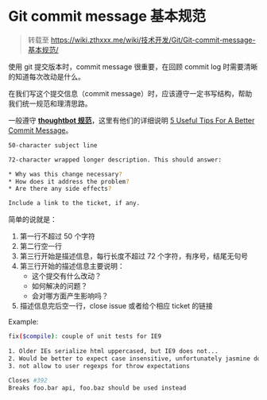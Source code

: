 # Git commit message 基本规范

> 转载至 https://wiki.zthxxx.me/wiki/技术开发/Git/Git-commit-message-基本规范/

使用 git 提交版本时，commit message 很重要，在回顾 commit log 时需要清晰的知道每次改动是什么。

在我们写这个提交信息（commit message）时，应该遵守一定书写结构，帮助我们统一规范和理清思路。

一般遵守 [**thoughtbot 规范**](https://github.com/thoughtbot/dotfiles/blob/master/gitmessage)，这里有他们的详细说明 [5 Useful Tips For A Better Commit Message](https://robots.thoughtbot.com/5-useful-tips-for-a-better-commit-message)。

```bash
50-character subject line

72-character wrapped longer description. This should answer:

* Why was this change necessary?
* How does it address the problem?
* Are there any side effects?

Include a link to the ticket, if any.
```



简单的说就是：

1. 第一行不超过 50 个字符
2. 第二行空一行
3. 第三行开始是描述信息，每行长度不超过 72 个字符，有序号，结尾无句号
4. 第三行开始的描述信息主要说明：
   - 这个提交有什么改动？
   - 如何解决的问题？
   - 会对哪方面产生影响吗？
5. 描述信息完后空一行，close issue 或者给个相应 ticket 的链接



Example:

```bash
fix($compile): couple of unit tests for IE9
 
1. Older IEs serialize html uppercased, but IE9 does not...
2. Would be better to expect case insensitive, unfortunately jasmine does
3. not allow to user regexps for throw expectations
 
Closes #392
Breaks foo.bar api, foo.baz should be used instead
```

